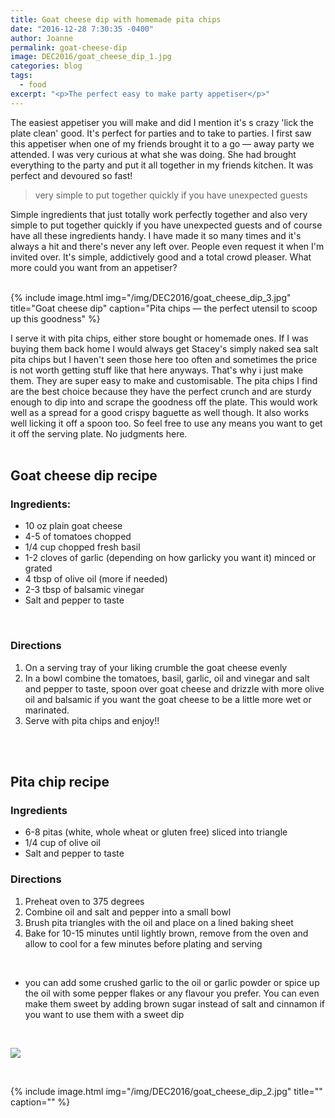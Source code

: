 ```yaml
---
title: Goat cheese dip with homemade pita chips
date: "2016-12-28 7:30:35 -0400"
author: Joanne
permalink: goat-cheese-dip
image: DEC2016/goat_cheese_dip_1.jpg
categories: blog
tags:
  - food
excerpt: "<p>The perfect easy to make party appetiser</p>"
---
```


The easiest appetiser you will make and did I mention it's s crazy 'lick the plate clean' good. It's perfect for parties and to take to parties. I first saw this appetiser when one of my friends brought it to a go &mdash; away party we attended. I was very curious at what she was doing. She had brought everything to the party and put it all together in my friends kitchen. It was perfect and devoured so fast!
<br>

> very simple to put together quickly if you have unexpected guests

Simple ingredients that just totally work perfectly together and also very simple to put together quickly if you have unexpected guests and of course have all these ingredients handy.  I have made it so many times and it's always a hit and there's never any left over.  People even request it when I'm invited over.  It's simple, addictively good and a total crowd pleaser. What more could you want from an appetiser?
<br><br>

{% include image.html
            img="/img/DEC2016/goat_cheese_dip_3.jpg"
            title="Goat cheese dip"
            caption="Pita chips &mdash; the perfect utensil to scoop up this goodness" %}

I serve it with pita chips, either store bought or homemade ones. If I was buying them back home I would always get Stacey's simply naked sea salt pita chips but I haven't seen those here too often and sometimes the price is not worth getting stuff like that here anyways. That's why i just make them. They are super easy to make and customisable. The pita chips I find are the best choice because they have the perfect crunch and are sturdy enough to dip into and scrape the goodness off the plate.  This would work well as a spread for a good crispy baguette as well though.  It also works well licking it off a spoon too. So feel free to use any means you want to get it off the serving plate. No judgments here.  
<br>

## Goat cheese dip recipe

### Ingredients:

* 10 oz plain goat cheese
* 4-5 of tomatoes chopped
* 1/4 cup chopped fresh basil
* 1-2 cloves of garlic (depending on how garlicky you want it) minced or grated
* 4 tbsp of olive oil (more if needed)
* 2-3 tbsp of balsamic vinegar
* Salt and pepper to taste
<br>

### Directions

1. On a serving tray of your liking crumble the goat cheese evenly
1. In a bowl combine the tomatoes, basil, garlic, oil and vinegar and salt and pepper to taste, spoon over goat cheese and drizzle with more olive oil and balsamic if you want the goat cheese to be a little more wet or marinated.  
1. Serve with pita chips and enjoy!!
<br>
<br>

## Pita chip recipe

### Ingredients

* 6-8 pitas (white, whole wheat or gluten free) sliced into triangle
* 1/4 cup of olive oil
* Salt and pepper to taste


### Directions

1. Preheat oven to 375 degrees
1. Combine oil and salt and pepper into a small bowl
1. Brush pita triangles with the oil and place on a lined baking sheet
1. Bake for 10-15 minutes until lightly brown, remove from the oven and allow to cool for a few minutes before plating and serving
<br>

* you can add some crushed garlic to the oil or garlic powder or spice up the oil with some pepper flakes or any flavour you prefer. You can even make them sweet by adding brown sugar instead of salt and cinnamon if you want to use them with a sweet dip
<br>

<p class="apple__news__logo"><a href="https://apple.news/TKVtoVhGUQSuiufA4bqI-gg"><img src="{{ basesite.url }}/img/apple_news.svg" /></a></p>
<br>

{% include image.html
            img="/img/DEC2016/goat_cheese_dip_2.jpg"
            title=""
            caption="" %}
